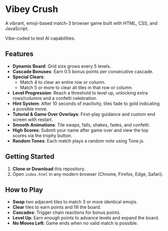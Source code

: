 # Vibey Crush

A vibrant, emoji-based match-3 browser game built with HTML, CSS, and JavaScript.

Vibe-coded to test AI capabilities.

## Features

- **Dynamic Board**: Grid size grows every 5 levels.
- **Cascade Bonuses**: Earn 0.5 bonus points per consecutive cascade.
- **Special Clears**:
  - Match 4 to clear an entire row or column.
  - Match 5 or more to clear all tiles in that row or column.
- **Level Progression**: Reach a threshold to level up, unlocking extra rows/columns and a confetti celebration.
- **Hint System**: After 10 seconds of inactivity, tiles fade to gold indicating a possible move.
- **Tutorial & Game Over Overlays**: First-play guidance and custom end screen with restart.
- **Smooth Animations**: Tile swaps, falls, shakes, fades, and confetti.
- **High Scores**: Submit your name after game over and view the top scores via the trophy button.
- **Random Tones**: Each match plays a random note using Tone.js.

## Getting Started

1. **Clone or Download** this repository.
2. Open `index.html` in any modern browser (Chrome, Firefox, Edge, Safari).

## How to Play

- **Swap** two adjacent tiles to match 3 or more identical emojis.
- **Clear** tiles to earn points and fill the board.
- **Cascades**: Trigger chain reactions for bonus points.
- **Level Up**: Earn enough points to advance levels and expand the board.
- **No Moves Left**: Game ends when no valid match is possible.

